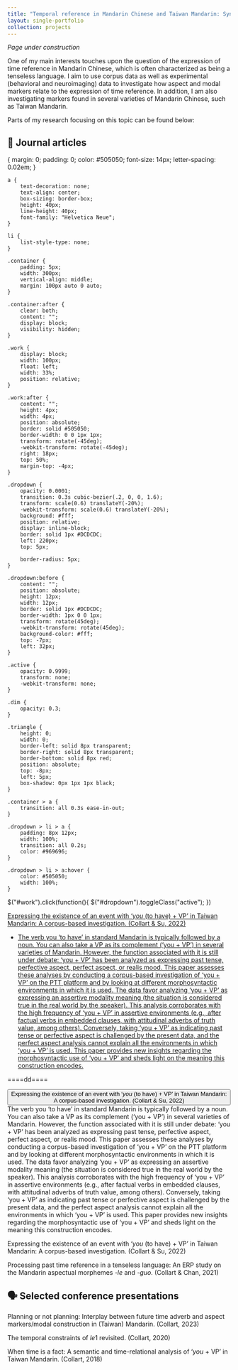 ```yaml
---
title: "Temporal reference in Mandarin Chinese and Taiwan Mandarin: Syntax and semantics, corpus and experiments"
layout: single-portfolio
collection: projects
---
```


<i>Page under construction</i>

One of my main interests touches upon the question of the expression of time reference in Mandarin Chinese, which is often characterized as being a tenseless language. I aim to use corpus data as well as experimental (behavioral and neuroimaging) data to investigate how aspect and modal markers relate to the expression of time reference. In addition, I am also investigating markers found in several varieties of Mandarin Chinese, such as Taiwan Mandarin.

Parts of my research focusing on this topic can be found below:

## &#128211; Journal articles

{
		margin: 0;
		padding: 0;
		color: #505050;
		font-size: 14px;
		letter-spacing: 0.02em;
	}

	a {
		text-decoration: none;
		text-align: center;
		box-sizing: border-box;
		height: 40px;
		line-height: 40px;
		font-family: "Helvetica Neue";
	}

	li {
		list-style-type: none;
	}

	.container {
		padding: 5px;
		width: 300px;
		vertical-align: middle;
		margin: 100px auto 0 auto;
	}

	.container:after {
		clear: both;
		content: "";
		display: block;
		visibility: hidden;
	}

	.work {
		display: block;
		width: 100px;
		float: left;
		width: 33%;
		position: relative;
	}

	.work:after {
		content: "";
		height: 4px;
		width: 4px;
		position: absolute;
		border: solid #505050;
		border-width: 0 0 1px 1px;
		transform: rotate(-45deg);
		-webkit-transform: rotate(-45deg);
		right: 18px;
		top: 50%;
		margin-top: -4px;
	}

	.dropdown {
		opacity: 0.0001;
		transition: 0.3s cubic-bezier(.2, 0, 0, 1.6);
		transform: scale(0.6) translateY(-20%);
		-webkit-transform: scale(0.6) translateY(-20%);
		background: #fff;
		position: relative;
		display: inline-block;
		border: solid 1px #DCDCDC;
		left: 220px;
		top: 5px;
		
		border-radius: 5px;
	}

	.dropdown:before {
		content: "";
		position: absolute;
		height: 12px;
		width: 12px;
		border: solid 1px #DCDCDC;
		border-width: 1px 0 0 1px;
		transform: rotate(45deg);
		-webkit-transform: rotate(45deg);
		background-color: #fff;
		top: -7px;
		left: 32px;
	}

	.active {
		opacity: 0.9999;
		transform: none;
		-webkit-transform: none;
	}

	.dim {
		opacity: 0.3;
	}

	.triangle {
		height: 0;
		width: 0;
		border-left: solid 8px transparent;
		border-right: solid 8px transparent;
		border-bottom: solid 8px red;
		position: absolute;
		top: -8px;
		left: 5px;
		box-shadow: 0px 1px 1px black;
	}

	.container > a {
		transition: all 0.3s ease-in-out;
	}

	.dropdown > li > a {
		padding: 8px 12px;
		width: 100%;
		transition: all 0.2s;
		color: #969696;
	}

	.dropdown > li > a:hover {
		color: #505050;
		width: 100%;
	}

$("#work").click(function(){
	 		$("#dropdown").toggleClass("active");
	 	})

<div class="container">
		<a href="#" class="work" id="work">Expressing the existence of an event with ‘<i>you</i> (to have) + VP’ in Taiwan Mandarin: A corpus-based investigation. (Collart & Su, 2022)</a>
		<ul class="dropdown" id="dropdown">
			<!-- <span class="triangle"></span> -->
			<li><a href="#">The verb you ‘to have’ in standard Mandarin is typically followed by a noun. You can also take a VP as its complement (‘you + VP’) in several varieties of Mandarin. However, the function associated with it is still under debate: ‘you + VP’ has been analyzed as expressing past tense, perfective aspect, perfect aspect, or realis mood. This paper assesses these analyses by conducting a corpus-based investigation of ‘you + VP’ on the PTT platform and by looking at different morphosyntactic environments in which it is used. The data favor analyzing ‘you + VP’ as expressing an assertive modality meaning (the situation is considered true in the real world by the speaker). This analysis corroborates with the high frequency of ‘you + VP’ in assertive environments (e.g., after factual verbs in embedded clauses, with attitudinal adverbs of truth value, among others). Conversely, taking ‘you + VP’ as indicating past tense or perfective aspect is challenged by the present data, and the perfect aspect analysis cannot explain all the environments in which ‘you + VP’ is used. This paper provides new insights regarding the morphosyntactic use of ‘you + VP’ and sheds light on the meaning this construction encodes.
</a></li>
		</ul>
	</div>

====dd====

<div class="dropdown">
  <button onclick="myFunction()" class="dropbtn">Expressing the existence of an event with ‘<i>you</i> (to have) + VP’ in Taiwan Mandarin: A corpus-based investigation. (Collart & Su, 2022)</button>
  <div id="myDropdown" class="dropdown-content">
The verb you ‘to have’ in standard Mandarin is typically followed by a noun. You can also take a VP as its complement (‘you + VP’) in several varieties of Mandarin. However, the function associated with it is still under debate: ‘you + VP’ has been analyzed as expressing past tense, perfective aspect, perfect aspect, or realis mood. This paper assesses these analyses by conducting a corpus-based investigation of ‘you + VP’ on the PTT platform and by looking at different morphosyntactic environments in which it is used. The data favor analyzing ‘you + VP’ as expressing an assertive modality meaning (the situation is considered true in the real world by the speaker). This analysis corroborates with the high frequency of ‘you + VP’ in assertive environments (e.g., after factual verbs in embedded clauses, with attitudinal adverbs of truth value, among others). Conversely, taking ‘you + VP’ as indicating past tense or perfective aspect is challenged by the present data, and the perfect aspect analysis cannot explain all the environments in which ‘you + VP’ is used. This paper provides new insights regarding the morphosyntactic use of ‘you + VP’ and sheds light on the meaning this construction encodes.
  </div>
</div>


Expressing the existence of an event with ‘<i>you</i> (to have) + VP’ in Taiwan Mandarin: A corpus-based investigation. (Collart & Su, 2022)

Processing past time reference in a tenseless language: An ERP study on the Mandarin aspectual morphemes <i>-le</i> and <i>-guo</i>. (Collart & Chan, 2021)

## &#128483; Selected conference presentations

Planning or not planning: Interplay between future time adverb and aspect markers/modal construction in (Taiwan) Mandarin. (Collart, 2023)

The temporal constraints of <i>le</i>1 revisited. (Collart, 2020)

When time is a fact: A semantic and time-relational analysis of ‘<i>you</i> + VP’ in Taiwan Mandarin. (Collart, 2018)
